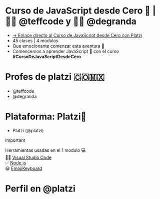 # Curso de JavaScript desde Cero 💚 | 👩‍💻 @teffcode y 🧑‍💻 @degranda
* [-> Enlace directo al Curso de JavaScript desde Cero con Platzi](https://platzi.com/cursos/javascript-fundamentos/)
* 45 clases | 4 modulos 
* Que emocionante comenzar esta aventura 🚀 
* Comencemos a aprender JavaScript 💛 con el curso <strong>#CursoDeJavaScriptDesdeCero</strong> 

# Profes de platzi 🇨🇴🇲🇽
* @teffcode
* @degranda
  
# Plataforma: Platzi💚
* Platzi (@platzi)

> [!IMPORTANT]
> Herramientas usadas en el 1 modulo 💻 <br>
> 👩‍💻 [Visual Studio Code](https://code.visualstudio.com/) <br>
> ✅ [Node.js](https://nodejs.org/en) <br>
> 😀 [EmojiKeyboard](https://emojikeyboard.top/) <br>

# Perfil en @platzi 

